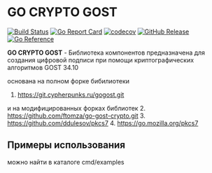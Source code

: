 # GO CRYPTO GOST

[![Build Status](https://travis-ci.com/nobuenhombre/go-crypto-gost.svg?branch=master)](https://app.travis-ci.com/github/nobuenhombre/go-crypto-gost)
[![Go Report Card](https://goreportcard.com/badge/github.com/nobuenhombre/go-crypto-gost)](https://goreportcard.com/report/github.com/nobuenhombre/go-crypto-gost)
[![codecov](https://codecov.io/gh/nobuenhombre/go-crypto-gost/branch/master/graph/badge.svg)](https://codecov.io/gh/nobuenhombre/go-crypto-gost)
[![GitHub Release](https://img.shields.io/github/release/nobuenhombre/go-crypto-gost.svg)](https://github.com/nobuenhombre/go-crypto-gost/releases)
[![Go Reference](https://pkg.go.dev/badge/github.com/nobuenhombre/go-crypto-gost.svg)](https://pkg.go.dev/github.com/nobuenhombre/go-crypto-gost)

**GO CRYPTO GOST** - Библиотека компонентов 
предназначена для создания цифровой подписи при помощи криптографических алгоритмов GOST 34.10

основана на полном форке бибилиотеки
1. https://git.cypherpunks.ru/gogost.git

и на модифицированных форках библиотек
2. https://github.com/ftomza/go-gost-crypto.git
3. https://github.com/ddulesov/pkcs7
4. https://go.mozilla.org/pkcs7

## Примеры использования
можно найти в каталоге cmd/examples 